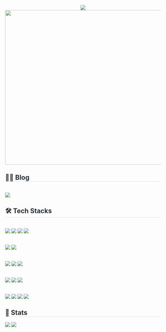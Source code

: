 <div align= "center">
    <img src="https://capsule-render.vercel.app/api?type=waving&color=gradient&height=180&text=HoHyeon%20Lee%20:)&animation=twinkling&fontColor=ffffff&fontSize=70" />
 <div style="text-align: left;">
       </div> 
    </div>
    <div align= "center">
    <a href="https://www.gitanimals.org/en_US?utm_medium=image&utm_source=dlghgus5656&utm_content=farm">
        <img
          src="https://render.gitanimals.org/farms/dlghgus5656"
          width="800"
          height="500"
        />
    </a>
    </div>
      <div style="text-align: left;">
     <h2 style="border-bottom: 1px solid #d8dee4; color: #282d33;"> 🧑‍💻 Blog </h2> <br> 
    <div style="text-align: left;"> <a href=https://velog.io/@dlghgus5656> <img src="https://img.shields.io/badge/Velog-20C997?style=for-the-badge&logo=Velog&logoColor=white&link=https://velog.io/@dlghgus5656"> </a>
    </div>
    <div style="text-align: left;">
    <h2 style="border-bottom: 1px solid #d8dee4; color: #282d33;"> 🛠️ Tech Stacks </h2> 
    <div style="margin: ; text-align: left;" "text-align: left;"> 
        <!-- h4> Front-End </h4> --><br/>
          <img src="https://img.shields.io/badge/HTML5-E34F26?style=for-the-badge&logo=HTML5&logoColor=white">
          <img src="https://img.shields.io/badge/CSS3-1572B6?style=for-the-badge&logo=CSS3&logoColor=white">
          <img src="https://img.shields.io/badge/Javascript-F7DF1E?style=for-the-badge&logo=Javascript&logoColor=white">
          <img src="https://img.shields.io/badge/Typescript-3178C6?style=for-the-badge&logo=Typescript&logoColor=white">
          <br/>
          <br/>
          <br/>
          <img src="https://img.shields.io/badge/React-61DAFB?style=for-the-badge&logo=React&logoColor=white">
          <img src="https://img.shields.io/badge/Next.js-000000?style=for-the-badge&logo=Next.js&logoColor=white">
          <br/>
          <br/>
          <br/>
          <img src="https://img.shields.io/badge/SCSS-CC6699?style=for-the-badge&logo=SASS&logoColor=white">
          <img src="https://img.shields.io/badge/tailwind%20css-06B6D4?style=for-the-badge&logo=tailwind%20css&logoColor=white">
          <img src="https://img.shields.io/badge/Figma-F24E1E?style=for-the-badge&logo=Figma&logoColor=white">
          <br/>
          <br/>
          <br/>
          <img src="https://img.shields.io/badge/mariadb-003545?style=for-the-badge&logo=mariadb&logoColor=white">
          <img src="https://img.shields.io/badge/PostgreSQL-4169E1?style=for-the-badge&logo=PostgreSQL&logoColor=white">
          <img src="https://img.shields.io/badge/mongodb-47A248?style=for-the-badge&logo=mongodb&logoColor=white">
          <br/>
          <br/>
          <br/>
          <img src="https://img.shields.io/badge/Git-F05032?style=for-the-badge&logo=Git&logoColor=white">
          <img src="https://img.shields.io/badge/Github-181717?style=for-the-badge&logo=Github&logoColor=white">
          <img src="https://img.shields.io/badge/Notion-000000?style=for-the-badge&logo=Notion&logoColor=white">
          <img src="https://img.shields.io/badge/Slack-4A154B?style=for-the-badge&logo=Slack&logoColor=white">
          <br/></div>
    </div>
    </div>
    <div style="text-align: left;"> 
    <h2 style="border-bottom: 1px solid #d8dee4; color: #282d33;"> 🏅 Stats </h2> <div style="text-align: left;"> <img src="https://github-readme-stats.vercel.app/api?username=dlghgus5656&bg_color=60,adbaf0,4274a9&title_color=000000&text_color=000000"
         /> <img src="https://github-readme-stats.vercel.app/api/top-langs/?username=dlghgus5656&layout=compact&bg_color=60,adbaf0,4274a9&title_color=000000&text_color=000000"
           /> </div> 
    </div>
    

